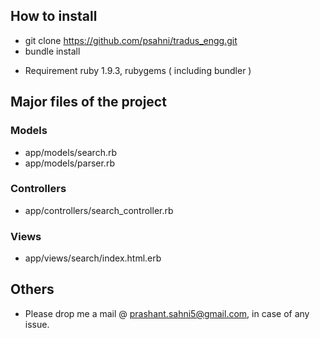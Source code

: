 ## How to install
* git clone https://github.com/psahni/tradus_engg.git
* bundle install

- Requirement ruby 1.9.3, rubygems ( including bundler )

## Major files of the project

### Models
* app/models/search.rb
* app/models/parser.rb

### Controllers
* app/controllers/search_controller.rb

### Views
* app/views/search/index.html.erb


## Others

* Please drop me a mail @ prashant.sahni5@gmail.com, in case of any issue.
